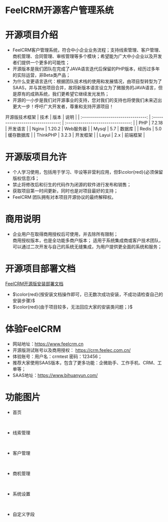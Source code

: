 # FeelCRM开源客户管理系统

# 开源项目介绍

* FeelCRM客户管理系统，符合中小企业业务流程；支持线索管理、客户管理、商机管理、合同管理、审核管理等多个模块；希望能为广大中小企业以及开发者们提供一个更多的可能性；
* 开源版本是我们团队在完成了JAVA语言迭代后保留的PHP版本，经历过多年的实际运营，非Beta类产品；
* 为什么变更语言迭代：根据团队技术栈的使用和发展情况，由项目型转型为了SAAS，并与其他项目合并，故将新版本语言设立为了微服务的JAVA语言，但是原有的成熟系统，我们更希望它继续发光发热；
* 开源的一小步是我们对开源事业的支持，您对我们的支持也将使我们未来迈出更大一步！呼吁广大开发者，尊重和支持开源项目！

开源版技术框架
| <span width=75/>技术<span width=75/> | <span width=10/>版本<span width=75/> | <span width=75/>说明<span width=75/> |
| :--------------------------------: | :--------------------------------: | :--------------------------------: |
|                PHP                |               7.2.18               |              开发语言              |
|               Nginx               |               1.20.2               |             Web服务器             |
|               Mysql               |                5.7                |               数据库               |
|               Redis               |                5.0                |             缓存数据库             |
|              ThinkPHP              |               3.2.3               |              开发框架              |
|               Layui               |                2.x                |              前端框架              |

# 开源版项目允许
* 个人学习使用，包括用于学习、毕设等非营利应用，但$\color{red}{必须保留版权信息}$；
* 禁止将修改后和衍生的代码作为闭源的软件进行发布和销售；
* 获取项目第一时间更新，同时也是对项目最好的支持；
* FeelCRM 团队拥有对本项目开源协议的最终解释权。

# 商用说明
* 企业用户在取得商用授权后可使用，并去除所有限制；
<br />商用授权版本，也是全功能多商户版本； 适用于系统集成商或客户技术团队，可以通过二次开发与自己的系统无缝集成，为用户提供更全面的系统和服务；

# 开源项目部署文档

[FeelCRM开源版安装部署文档](https://bihuan.feelec.com.cn/#/withoutKnowledge?id=4f0f798ac4b8bc49257d3a713a8bd5f1&dataId=ac869bed632ddaf2beb59343c18474b8)

- $\color{red}{按安装文档操作即可，已无数次成功安装，不成功请检查自己的安装步骤}$
- $\color{red}{由于项目较多，无法回应大家的安装类问题；}$
# 体验FeelCRM
* 网站地址：https://www.feelcrm.cn
* 开源版测试账号以及商用授权： https://crm.feelec.com.cn/
* 体验账号：用户名：crmtest  密码：123456；
* 推荐大家使用SAAS版本，包含了更多功能：企微助手、工作手机、CRM、工单等；
* SAAS地址：https://www.bihuanyun.com/

# 功能图片

- 首页

   <br />

  <img src="https://foruda.gitee.com/images/1719899751616244978/5ae1b429_10375455.png" alt="" align=center/>


- 线索管理

   <br />

  <img src="https://foruda.gitee.com/images/1719899763442725748/48563912_10375455.png" alt="" align=center/>


- 客户管理

   <br />

  <img src="https://foruda.gitee.com/images/1719899729689237284/d8ea5ce2_10375455.png" alt="" align=center/>


- 商机管理

   <br />

  <img src="https://foruda.gitee.com/images/1719899745791738212/43945090_10375455.png" alt="" align=center/>


- 系统设置

   <br />

  <img src="https://foruda.gitee.com/images/1719899758391968169/1192c617_10375455.png" alt="" align=center/>


- 自定义字段

   <br />

  <img src="https://foruda.gitee.com/images/1719899768480416316/98fa32b9_10375455.png" alt="" align=center/>